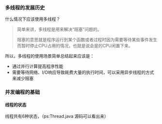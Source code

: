 ### 多线程的发展历史

什么情况下应该使用多线程？

> 简单来讲，多线程是用来解决“阻塞”问题的。
>
> 阻塞的意思就是程序运行到某个函数或者过程时因为需要等待某些事件发生而暂时停止CPU占用的情况，也就是说会是的CPU闲置下来。

所以，多线程的使用场景简单总结起来应该是：

* 通过并行计算提高程序性能
* 需要等待网络、I/O响应导致耗费大量的执行时间，可以采用异步线程的方式来减少阻塞



### 并发编程的基础

#### 线程的状态

线程共有6种状态，（ps:Thread.java 源码可以看出来）

